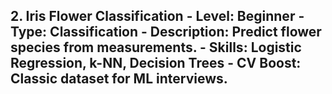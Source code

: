 ## 2. Iris Flower Classification  - **Level**: Beginner - **Type**: Classification - **Description**: Predict flower species from measurements. - **Skills**: Logistic Regression, k-NN, Decision Trees - **CV Boost**: Classic dataset for ML interviews.
